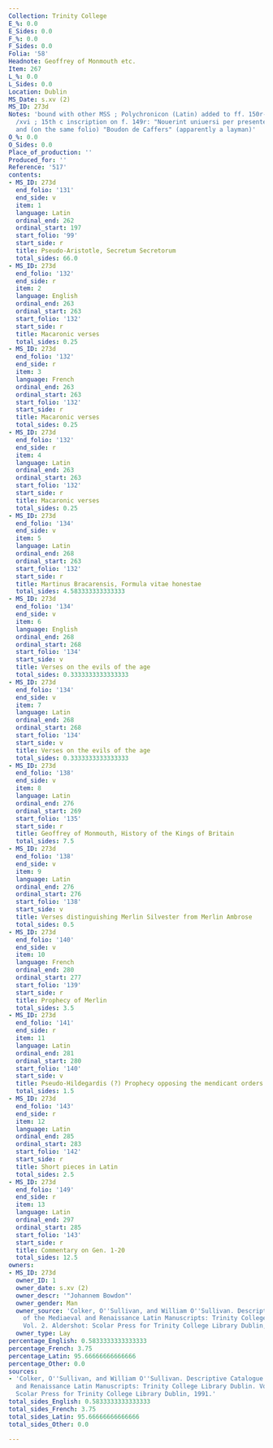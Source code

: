 ```yaml
---
Collection: Trinity College
E_%: 0.0
E_Sides: 0.0
F_%: 0.0
F_Sides: 0.0
Folia: '58'
Headnote: Geoffrey of Monmouth etc.
Item: 267
L_%: 0.0
L_Sides: 0.0
Location: Dublin
MS_Date: s.xv (2)
MS_ID: 273d
Notes: 'bound with other MSS ; Polychronicon (Latin) added to ff. 150r-155r in s.xv
  /xvi ; 15th c inscription on f. 149r: "Nouerint uniuersi per presentes Jhon Bowdon"
  and (on the same folio) "Boudon de Caffers" (apparently a layman)'
O_%: 0.0
O_Sides: 0.0
Place_of_production: ''
Produced_for: ''
Reference: '517'
contents:
- MS_ID: 273d
  end_folio: '131'
  end_side: v
  item: 1
  language: Latin
  ordinal_end: 262
  ordinal_start: 197
  start_folio: '99'
  start_side: r
  title: Pseudo-Aristotle, Secretum Secretorum
  total_sides: 66.0
- MS_ID: 273d
  end_folio: '132'
  end_side: r
  item: 2
  language: English
  ordinal_end: 263
  ordinal_start: 263
  start_folio: '132'
  start_side: r
  title: Macaronic verses
  total_sides: 0.25
- MS_ID: 273d
  end_folio: '132'
  end_side: r
  item: 3
  language: French
  ordinal_end: 263
  ordinal_start: 263
  start_folio: '132'
  start_side: r
  title: Macaronic verses
  total_sides: 0.25
- MS_ID: 273d
  end_folio: '132'
  end_side: r
  item: 4
  language: Latin
  ordinal_end: 263
  ordinal_start: 263
  start_folio: '132'
  start_side: r
  title: Macaronic verses
  total_sides: 0.25
- MS_ID: 273d
  end_folio: '134'
  end_side: v
  item: 5
  language: Latin
  ordinal_end: 268
  ordinal_start: 263
  start_folio: '132'
  start_side: r
  title: Martinus Bracarensis, Formula vitae honestae
  total_sides: 4.583333333333333
- MS_ID: 273d
  end_folio: '134'
  end_side: v
  item: 6
  language: English
  ordinal_end: 268
  ordinal_start: 268
  start_folio: '134'
  start_side: v
  title: Verses on the evils of the age
  total_sides: 0.3333333333333333
- MS_ID: 273d
  end_folio: '134'
  end_side: v
  item: 7
  language: Latin
  ordinal_end: 268
  ordinal_start: 268
  start_folio: '134'
  start_side: v
  title: Verses on the evils of the age
  total_sides: 0.3333333333333333
- MS_ID: 273d
  end_folio: '138'
  end_side: v
  item: 8
  language: Latin
  ordinal_end: 276
  ordinal_start: 269
  start_folio: '135'
  start_side: r
  title: Geoffrey of Monmouth, History of the Kings of Britain
  total_sides: 7.5
- MS_ID: 273d
  end_folio: '138'
  end_side: v
  item: 9
  language: Latin
  ordinal_end: 276
  ordinal_start: 276
  start_folio: '138'
  start_side: v
  title: Verses distinguishing Merlin Silvester from Merlin Ambrose
  total_sides: 0.5
- MS_ID: 273d
  end_folio: '140'
  end_side: v
  item: 10
  language: French
  ordinal_end: 280
  ordinal_start: 277
  start_folio: '139'
  start_side: r
  title: Prophecy of Merlin
  total_sides: 3.5
- MS_ID: 273d
  end_folio: '141'
  end_side: r
  item: 11
  language: Latin
  ordinal_end: 281
  ordinal_start: 280
  start_folio: '140'
  start_side: v
  title: Pseudo-Hildegardis (?) Prophecy opposing the mendicant orders
  total_sides: 1.5
- MS_ID: 273d
  end_folio: '143'
  end_side: r
  item: 12
  language: Latin
  ordinal_end: 285
  ordinal_start: 283
  start_folio: '142'
  start_side: r
  title: Short pieces in Latin
  total_sides: 2.5
- MS_ID: 273d
  end_folio: '149'
  end_side: r
  item: 13
  language: Latin
  ordinal_end: 297
  ordinal_start: 285
  start_folio: '143'
  start_side: r
  title: Commentary on Gen. 1-20
  total_sides: 12.5
owners:
- MS_ID: 273d
  owner_ID: 1
  owner_date: s.xv (2)
  owner_descr: '"Johannem Bowdon"'
  owner_gender: Man
  owner_source: 'Colker, O''Sullivan, and William O''Sullivan. Descriptive Catalogue
    of the Mediaeval and Renaissance Latin Manuscripts: Trinity College Library Dublin.
    Vol. 2. Aldershot: Scolar Press for Trinity College Library Dublin, 1991. ; http://www.bucksrecsoc.org.uk/BRS-VOLUMES/brs-vol-19.pdf'
  owner_type: Lay
percentage_English: 0.5833333333333333
percentage_French: 3.75
percentage_Latin: 95.66666666666666
percentage_Other: 0.0
sources:
- 'Colker, O''Sullivan, and William O''Sullivan. Descriptive Catalogue of the Mediaeval
  and Renaissance Latin Manuscripts: Trinity College Library Dublin. Vol. 2. Aldershot:
  Scolar Press for Trinity College Library Dublin, 1991.'
total_sides_English: 0.5833333333333333
total_sides_French: 3.75
total_sides_Latin: 95.66666666666666
total_sides_Other: 0.0

---
```

